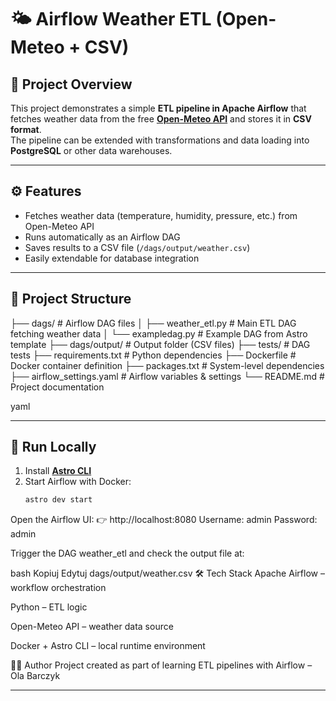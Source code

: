 # 🌤️ Airflow Weather ETL (Open-Meteo + CSV)

## 📌 Project Overview  
This project demonstrates a simple **ETL pipeline in Apache Airflow** that fetches weather data from the free **[Open-Meteo API](https://open-meteo.com/)** and stores it in **CSV format**.  
The pipeline can be extended with transformations and data loading into **PostgreSQL** or other data warehouses.  

---

## ⚙️ Features
- Fetches weather data (temperature, humidity, pressure, etc.) from Open-Meteo API  
- Runs automatically as an Airflow DAG  
- Saves results to a CSV file (`/dags/output/weather.csv`)  
- Easily extendable for database integration  

---

## 📂 Project Structure
├── dags/ # Airflow DAG files
│ ├── weather_etl.py # Main ETL DAG fetching weather data
│ └── exampledag.py # Example DAG from Astro template
├── dags/output/ # Output folder (CSV files)
├── tests/ # DAG tests
├── requirements.txt # Python dependencies
├── Dockerfile # Docker container definition
├── packages.txt # System-level dependencies
├── airflow_settings.yaml # Airflow variables & settings
└── README.md # Project documentation

yaml

---

## 🚀 Run Locally
1. Install **[Astro CLI](https://www.astronomer.io/docs/astro/cli/install-cli)**  
2. Start Airflow with Docker:
   ```bash
   astro dev start
Open the Airflow UI:
👉 http://localhost:8080
Username: admin
Password: admin

Trigger the DAG weather_etl and check the output file at:

bash
Kopiuj
Edytuj
dags/output/weather.csv
🛠️ Tech Stack
Apache Airflow – workflow orchestration

Python – ETL logic

Open-Meteo API – weather data source

Docker + Astro CLI – local runtime environment

👩‍💻 Author
Project created as part of learning ETL pipelines with Airflow – Ola Barczyk



---
